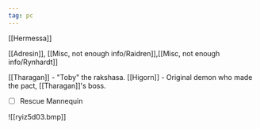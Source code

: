 ```yaml
---
tag: pc
---
```

[[Hermessa]]

[[Adresin]], [[Misc, not enough info/Raidren]],[[Misc, not enough info/Rynhardt]]

[[Tharagan]] - "Toby" the rakshasa.
[[Higorn]] - Original demon who made the pact, [[Tharagan]]'s boss.

- [ ] Rescue Mannequin

![[ryiz5d03.bmp]]